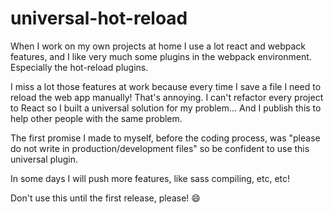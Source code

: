 # universal-hot-reload

When I work on my own projects at home I use a lot react and webpack features, and I like very much some plugins in the webpack environment. Especially the hot-reload plugins.

I miss a lot those features at work because every time I save a file I need to reload the web app manually!
That's annoying. I can't refactor every project to React so I built a universal solution for my problem... 
And I publish this to help other people with the same problem.

The first promise I made to myself, before the coding process, was "please do not write in production/development files" so be confident to use this universal plugin.

In some days I will push more features, like sass compiling, etc, etc!

Don't use this until the first release, please! :smile:
